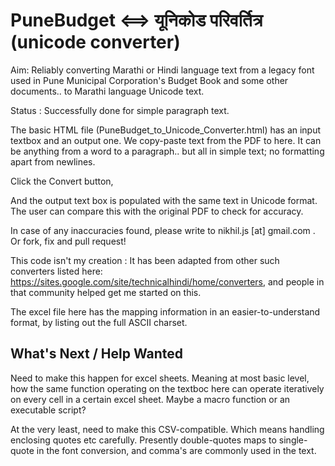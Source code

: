 # PuneBudget <==> यूनिकोड परिवर्तित्र (unicode converter)

Aim: Reliably converting Marathi or Hindi language text from a legacy font used in Pune Municipal Corporation's Budget Book and some other documents.. to Marathi language Unicode text.

Status : Successfully done for simple paragraph text.

The basic HTML file (PuneBudget_to_Unicode_Converter.html) has an input textbox and an output one. We copy-paste text from the PDF to here. It can be anything from a word to a paragraph.. but all in simple text; no formatting apart from newlines.

Click the Convert button,

And the output text box is populated with the same text in Unicode format. The user can compare this with the original PDF to check for accuracy.

In case of any inaccuracies found, please write to nikhil.js [at] gmail.com . Or fork, fix and pull request!

This code isn't my creation : It has been adapted from other such converters listed here: https://sites.google.com/site/technicalhindi/home/converters, and people in that community helped get me started on this.

The excel file here has the mapping information in an easier-to-understand format, by listing out the full ASCII charset.

## What's Next / Help Wanted
Need to make this happen for excel sheets. Meaning at most basic level, how the same function operating on the textboc here can operate iteratively on every cell in a certain excel sheet. Maybe a macro function or an executable script? 

At the very least, need to make this CSV-compatible. Which means handling enclosing quotes etc carefully. Presently double-quotes maps to single-quote in the font conversion, and comma's are commonly used in the text.